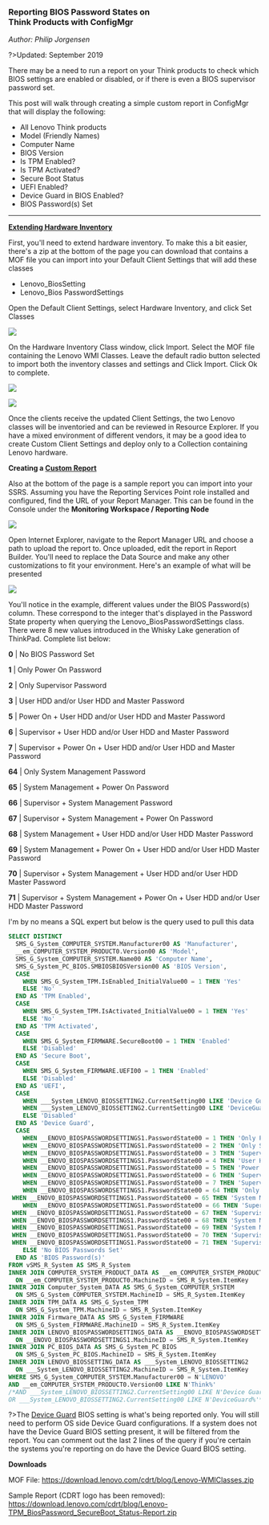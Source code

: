 ### Reporting BIOS Password States on <br> Think Products with ConfigMgr
*Author: Philip Jorgensen*

?>Updated: September 2019

There may be a need to run a report on your Think products to check which BIOS settings are enabled or disabled, or if there is even a BIOS supervisor password set.

This post will walk through creating a simple custom report in ConfigMgr that will display the following:

- All Lenovo Think products
- Model (Friendly Names)
- Computer Name
- BIOS Version
- Is TPM Enabled?
- Is TPM Activated?
- Secure Boot Status
- UEFI Enabled?
- Device Guard in BIOS Enabled?
- BIOS Password(s) Set

---

**[Extending Hardware Inventory](https://docs.microsoft.com/en-us/sccm/core/clients/manage/inventory/extend-hardware-inventory)**

First, you'll need to extend hardware inventory.  To make this a bit easier, there's a zip at the bottom of the page you can download that contains a MOF file you can import into your Default Client Settings that will add these classes

- Lenovo_BiosSetting
- Lenovo_Bios PasswordSettings

Open the Default Client Settings, select Hardware Inventory, and click Set Classes

![](../img/2018/bios_reporting/image1.jpg)

On the Hardware Inventory Class window, click Import.  Select the MOF file containing the Lenovo WMI Classes.  Leave the default radio button selected to import both the inventory classes and settings and Click Import.  Click Ok to complete.

![](../img/2018/bios_reporting/image2.jpg)

![](../img/2018/bios_reporting/image3.jpg)

Once the clients receive the updated Client Settings, the two Lenovo classes will be inventoried and can be reviewed in Resource Explorer.  If you have a mixed environment of different vendors, it may be a good idea to create Custom Client Settings and deploy only to a Collection containing Lenovo hardware.

**Creating a [Custom Report](https://docs.microsoft.com/en-us/sccm/core/servers/manage/creating-custom-report-models-in-sql-server-reporting-services)**

Also at the bottom of the page is a sample report you can import into your SSRS.  Assuming you have the Reporting Services Point role installed and configured, find the URL of your Report Manager.  This can be found in the Console under the **Monitoring Workspace / Reporting Node**

![](../img/2018/bios_reporting/image4.jpg)

Open Internet Explorer, navigate to the Report Manager URL and choose a path to upload the report to.  Once uploaded, edit the report in Report Builder.  You'll need to replace the Data Source and make any other customizations to fit your environment.  Here's an example of what will be presented

![](../img/2018/bios_reporting/image5.jpg)

You'll notice in the example, different values under the BIOS Password(s) column.  These correspond to the integer that's displayed in the Password State property when querying the Lenovo_BiosPasswordSettings class.  There were 8 new values introduced in the Whisky Lake generation of ThinkPad.  Complete list below:

**0**   |   No BIOS Password Set

**1**   |   Only Power On Password

**2**   |   Only Supervisor Password

**3**   |   User HDD and/or User HDD and Master Password

**5**   |	Power On + User HDD and/or User HDD and Master Password

**6**   |	Supervisor + User HDD and/or User HDD and Master Password

**7**   |	Supervisor + Power On + User HDD and/or User HDD and Master Password

**64**  |	Only System Management Password

**65**  |	System Management + Power On Password

**66**  |	Supervisor + System Management Password

**67**  |	Supervisor + System Management + Power On Password

**68**  |	System Management + User HDD and/or User HDD Master Password

**69**  |	System Management + Power On + User HDD and/or User HDD Master Password

**70**  |	Supervisor + System Management + User HDD and/or User HDD Master Password

**71**  |	Supervisor + System Management + Power On + User HDD and/or User HDD Master Password

I'm by no means a SQL expert but below is the query used to pull this data

```sql
SELECT DISTINCT
  SMS_G_System_COMPUTER_SYSTEM.Manufacturer00 AS 'Manufacturer',
  __em_COMPUTER_SYSTEM_PRODUCT0.Version00 AS 'Model',
  SMS_G_System_COMPUTER_SYSTEM.Name00 AS 'Computer Name',
  SMS_G_System_PC_BIOS.SMBIOSBIOSVersion00 AS 'BIOS Version',
  CASE
    WHEN SMS_G_System_TPM.IsEnabled_InitialValue00 = 1 THEN 'Yes'
    ELSE 'No'
  END AS 'TPM Enabled',
  CASE
    WHEN SMS_G_System_TPM.IsActivated_InitialValue00 = 1 THEN 'Yes'
    ELSE 'No'
  END AS 'TPM Activated',
  CASE
    WHEN SMS_G_System_FIRMWARE.SecureBoot00 = 1 THEN 'Enabled'
    ELSE 'Disabled'
  END AS 'Secure Boot',
  CASE
    WHEN SMS_G_System_FIRMWARE.UEFI00 = 1 THEN 'Enabled'
    ELSE 'Disabled'
  END AS 'UEFI',
  CASE
    WHEN ___System_LENOVO_BIOSSETTING2.CurrentSetting00 LIKE 'Device Guard,Enabled%' THEN 'Enabled'
    WHEN ___System_LENOVO_BIOSSETTING2.CurrentSetting00 LIKE 'DeviceGuard,Enable%' THEN 'Enabled'
    ELSE 'Disabled'
  END AS 'Device Guard',
  CASE
    WHEN __ENOVO_BIOSPASSWORDSETTINGS1.PasswordState00 = 1 THEN 'Only Power On Password'
    WHEN __ENOVO_BIOSPASSWORDSETTINGS1.PasswordState00 = 2 THEN 'Only Supervisor Password'
    WHEN __ENOVO_BIOSPASSWORDSETTINGS1.PasswordState00 = 3 THEN 'Supervisor + Power On Password'
    WHEN __ENOVO_BIOSPASSWORDSETTINGS1.PasswordState00 = 4 THEN 'User HDD and/or User HDD and Master Password'
    WHEN __ENOVO_BIOSPASSWORDSETTINGS1.PasswordState00 = 5 THEN 'Power On + User HDD and/or User HDD and Master Password'
    WHEN __ENOVO_BIOSPASSWORDSETTINGS1.PasswordState00 = 6 THEN 'Supervisor + User HDD and/or User HDD and Master Password'
    WHEN __ENOVO_BIOSPASSWORDSETTINGS1.PasswordState00 = 7 THEN 'Supervisor + Power On + User HDD and/or User HDD and Master Password'
    WHEN __ENOVO_BIOSPASSWORDSETTINGS1.PasswordState00 = 64 THEN 'Only System Management Password'
 WHEN __ENOVO_BIOSPASSWORDSETTINGS1.PasswordState00 = 65 THEN 'System Management + Power On Password'
    WHEN __ENOVO_BIOSPASSWORDSETTINGS1.PasswordState00 = 66 THEN 'Supervisor + System Management Password'
 WHEN __ENOVO_BIOSPASSWORDSETTINGS1.PasswordState00 = 67 THEN 'Supervisor + System Management + Power On Password'
 WHEN __ENOVO_BIOSPASSWORDSETTINGS1.PasswordState00 = 68 THEN 'System Management + User HDD and/or User HDD Master Password'
 WHEN __ENOVO_BIOSPASSWORDSETTINGS1.PasswordState00 = 69 THEN 'System Management + Power On + User HDD and/or User HDD Master Password'
 WHEN __ENOVO_BIOSPASSWORDSETTINGS1.PasswordState00 = 70 THEN 'Supervisor + System Management + User HDD and/or User HDD Master Password'
 WHEN __ENOVO_BIOSPASSWORDSETTINGS1.PasswordState00 = 71 THEN 'Supervisor + System Management + Power On + User HDD and/or User HDD Master Password'
    ELSE 'No BIOS Passwords Set'
  END AS 'BIOS Password(s)'
FROM vSMS_R_System AS SMS_R_System
INNER JOIN COMPUTER_SYSTEM_PRODUCT_DATA AS __em_COMPUTER_SYSTEM_PRODUCT0
  ON __em_COMPUTER_SYSTEM_PRODUCT0.MachineID = SMS_R_System.ItemKey
INNER JOIN Computer_System_DATA AS SMS_G_System_COMPUTER_SYSTEM
  ON SMS_G_System_COMPUTER_SYSTEM.MachineID = SMS_R_System.ItemKey
INNER JOIN TPM_DATA AS SMS_G_System_TPM
  ON SMS_G_System_TPM.MachineID = SMS_R_System.ItemKey
INNER JOIN Firmware_DATA AS SMS_G_System_FIRMWARE
  ON SMS_G_System_FIRMWARE.MachineID = SMS_R_System.ItemKey
INNER JOIN LENOVO_BIOSPASSWORDSETTINGS_DATA AS __ENOVO_BIOSPASSWORDSETTINGS1
  ON __ENOVO_BIOSPASSWORDSETTINGS1.MachineID = SMS_R_System.ItemKey
INNER JOIN PC_BIOS_DATA AS SMS_G_System_PC_BIOS
  ON SMS_G_System_PC_BIOS.MachineID = SMS_R_System.ItemKey
INNER JOIN LENOVO_BIOSSETTING_DATA AS ___System_LENOVO_BIOSSETTING2
  ON ___System_LENOVO_BIOSSETTING2.MachineID = SMS_R_System.ItemKey
WHERE SMS_G_System_COMPUTER_SYSTEM.Manufacturer00 = N'LENOVO'
AND __em_COMPUTER_SYSTEM_PRODUCT0.Version00 LIKE N'Think%'
/*AND ___System_LENOVO_BIOSSETTING2.CurrentSetting00 LIKE N'Device Guard%'
OR ___System_LENOVO_BIOSSETTING2.CurrentSetting00 LIKE N'DeviceGuard%'*/
```

?>The [Device Guard](https://docs.microsoft.com/en-us/sccm/protect/deploy-use/use-device-guard-with-configuration-manager) BIOS setting is what's being reported only.  You will still need to perform OS side Device Guard configurations.  If a system does not have the Device Guard BIOS setting present, it will be filtered from the report.  You can comment out the last 2 lines of the query if you're certain the systems you're reporting on do have the Device Guard BIOS setting.

**Downloads**

MOF File: https://download.lenovo.com/cdrt/blog/Lenovo-WMIClasses.zip

Sample Report (CDRT logo has been removed): https://download.lenovo.com/cdrt/blog/Lenovo-TPM_BiosPassword_SecureBoot_Status-Report.zip